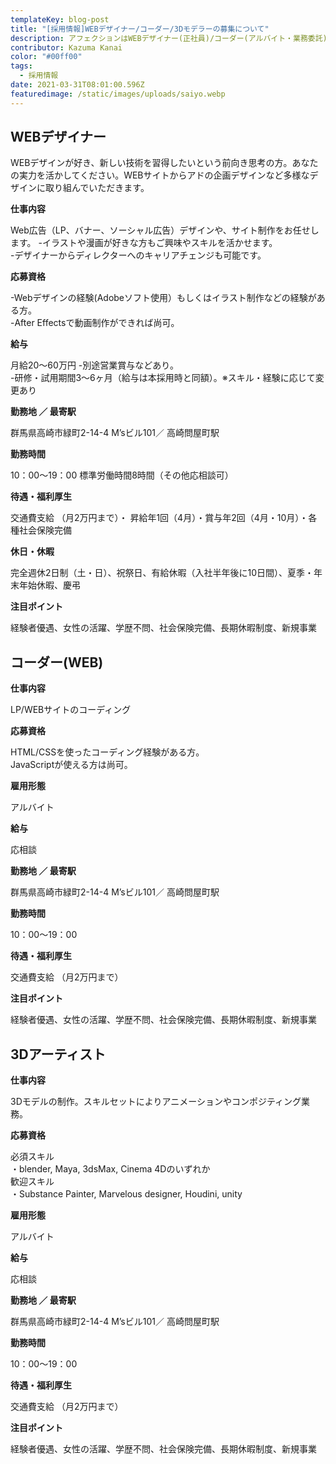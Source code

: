 ```yaml
---
templateKey: blog-post
title: "[採用情報]WEBデザイナー/コーダー/3Dモデラーの募集について"
description: アフェクションはWEBデザイナー(正社員)/コーダー(アルバイト・業務委託)/3Dモデラー(アルバイト・業務委託)を募集しています。
contributor: Kazuma Kanai
color: "#00ff00"
tags:
  - 採用情報
date: 2021-03-31T08:01:00.596Z
featuredimage: /static/images/uploads/saiyo.webp
---
```

## WEBデザイナー
WEBデザインが好き、新しい技術を習得したいという前向き思考の方。あなたの実力を活かしてください。WEBサイトからアドの企画デザインなど多様なデザインに取り組んでいただきます。

**仕事内容**

Web広告（LP、バナー、ソーシャル広告）デザインや、サイト制作をお任せします。
-イラストや漫画が好きな方もご興味やスキルを活かせます。  
-デザイナーからディレクターへのキャリアチェンジも可能です。

**応募資格**

-Webデザインの経験(Adobeソフト使用）もしくはイラスト制作などの経験がある方。  
-After Effectsで動画制作ができれば尚可。

**給与**

月給20〜60万円
-別途営業賞与などあり。  
-研修・試用期間3～6ヶ月（給与は本採用時と同額）。※スキル・経験に応じて変更あり

**勤務地 ／ 最寄駅**

群馬県高崎市緑町2-14-4 M’sビル101／ 高崎問屋町駅

**勤務時間**

10：00〜19：00 標準労働時間8時間（その他応相談可）

**待遇・福利厚生**

交通費支給 （月2万円まで）・ 昇給年1回（4月）・賞与年2回（4月・10月）・各種社会保険完備

**休日・休暇**

完全週休2日制（土・日）、祝祭日、有給休暇（入社半年後に10日間）、夏季・年末年始休暇、慶弔


**注目ポイント**




経験者優遇、女性の活躍、学歴不問、社会保険完備、長期休暇制度、新規事業




## コーダー(WEB)

**仕事内容**

LP/WEBサイトのコーディング

**応募資格**

HTML/CSSを使ったコーディング経験がある方。<br>JavaScriptが使える方は尚可。

**雇用形態**

アルバイト

**給与**

応相談

**勤務地 ／ 最寄駅**

群馬県高崎市緑町2-14-4 M’sビル101／ 高崎問屋町駅

**勤務時間**

10：00〜19：00 

**待遇・福利厚生**

交通費支給 （月2万円まで）

**注目ポイント**



経験者優遇、女性の活躍、学歴不問、社会保険完備、長期休暇制度、新規事業


## 3Dアーティスト

**仕事内容**

3Dモデルの制作。スキルセットによりアニメーションやコンポジティング業務。

**応募資格**

必須スキル  
・blender, Maya, 3dsMax,  Cinema 4Dのいずれか  
歓迎スキル  
・Substance Painter, Marvelous designer, Houdini, unity


**雇用形態**

アルバイト

**給与**

応相談

**勤務地 ／ 最寄駅**

群馬県高崎市緑町2-14-4 M’sビル101／ 高崎問屋町駅

**勤務時間**

10：00〜19：00 

**待遇・福利厚生**

交通費支給 （月2万円まで）

**注目ポイント**



経験者優遇、女性の活躍、学歴不問、社会保険完備、長期休暇制度、新規事業